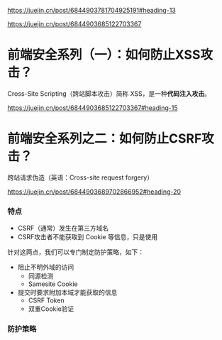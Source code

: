 https://juejin.cn/post/6844903781704925191#heading-13

https://juejin.cn/post/6844903685122703367

# 前端安全系列（一）：如何防止XSS攻击？

Cross-Site Scripting（跨站脚本攻击）简称 XSS，是一种**代码注入攻击**。

https://juejin.cn/post/6844903685122703367#heading-15

# 前端安全系列之二：如何防止CSRF攻击？

跨站请求伪造（英语：Cross-site request forgery）

https://juejin.cn/post/6844903689702866952#heading-20

### 特点

* CSRF（通常）发生在第三方域名
* CSRF攻击者不能获取到 Cookie 等信息，只是使用

针对这两点，我们可以专门制定防护策略，如下：

* 阻止不明外域的访问
  * 同源检测
  * Samesite Cookie
* 提交时要求附加本域才能获取的信息
  * CSRF Token
  * 双重Cookie验证

### 防护策略

